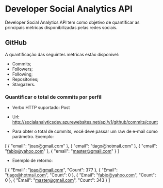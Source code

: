# Developer Social Analytics API

Developer Social Analytics API tem como objetivo de quantificar as principais métricas disponibilizadas pelas redes sociais.

## GitHub
A quantificação das seguintes métricas estão disponível:

* Commits;
* Followers;
* Following;
* Repositories;
* Stargazers.

### Quantificar o total de commits por perfil

* Verbo HTTP suportado: Post

* Url: http://socialanalyticsdev.azurewebsites.net/api/v1/github/commits/count

* Para obter o total de commits, você deve passar um raw de e-mail como parâmetro. Exemplo:
 
[
  { "email": "joao@gmail.com" },
  { "email": "tiago@hotmail.com" },
  { "email": "fabio@yahoo.com" },
  { "email": "master@gmail.com" }
]

* Exemplo de retorno:

[
    {
        "Email": "joao@gmail.com",
        "Count": 377
    },
    {
        "Email": "tiago@hotmail.com",
        "Count": 0
    },
    {
        "Email": "fabio@yahoo.com",
        "Count": 0
    },
    {
        "Email": "master@gmail.com",
        "Count": 343
    }
]


